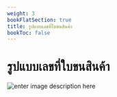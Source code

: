```yaml
---
weight: 3
bookFlatSection: true
title: รูปแบบเลขที่ใบขนสินค้า
bookToc: false
---
```


รูปแบบเลขที่ใบขนสินค้า
===

![enter image description here](https://github.com/yosarawut/WorkingArea/raw/master/KnowledgeCenter/e-Customs/e-Import/e-Import-manual/img/e-Import_2018png_Page52.png)